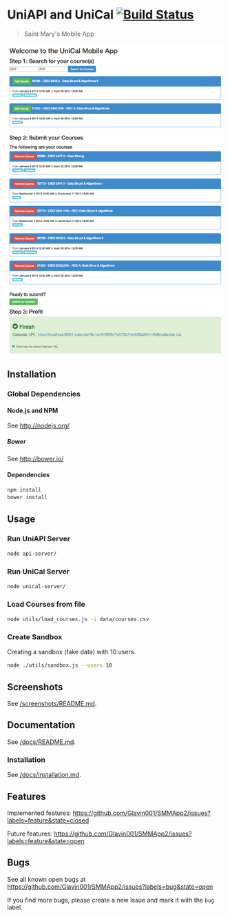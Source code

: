 UniAPI and UniCal [![Build Status](https://magnum.travis-ci.com/Glavin001/SMMApp2.png?token=sBRh3JkKuJ1pZKWysrwe&branch=glavin)](https://magnum.travis-ci.com/Glavin001/SMMApp2)
=======

> Saint Mary's Mobile App

![](screenshots/uni-cal.png)

## Installation

### Global Dependencies

#### Node.js and NPM

See http://nodejs.org/

##### Bower

See http://bower.io/

#### Dependencies

```bash
npm install
bower install
```

## Usage

### Run UniAPI Server

```bash
node api-server/
```

### Run UniCal Server

```bash
node unical-server/
```

### Load Courses from file

```bash
node utils/load_courses.js -i data/courses.csv
```

### Create Sandbox

Creating a sandbox (fake data) with 10 users.

```bash
node ./utils/sandbox.js --users 10
```

## Screenshots
See [/screenshots/README.md](/screenshots/).

## Documentation
See [/docs/README.md](/docs/).

### Installation
See [/docs/installation.md](/docs/installation.md).

## Features
Implemented features: https://github.com/Glavin001/SMMApp2/issues?labels=feature&state=closed

Future features: https://github.com/Glavin001/SMMApp2/issues?labels=feature&state=open

## Bugs
See all known open bugs at https://github.com/Glavin001/SMMApp2/issues?labels=bug&state=open

If you find more bugs, please create a new Issue and mark it with the `bug` label.
